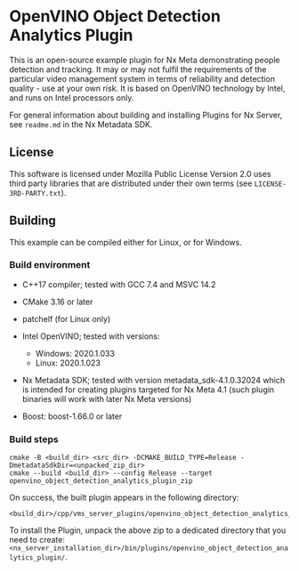 # OpenVINO Object Detection Analytics Plugin

This is an open-source example plugin for Nx Meta demonstrating people detection and tracking. It
may or may not fulfil the requirements of the particular video management system in terms of
reliability and detection quality - use at your own risk. It is based on OpenVINO technology by
Intel, and runs on Intel processors only.

For general information about building and installing Plugins for Nx Server, see `readme.md` in the
Nx Metadata SDK.

## License

This software is licensed under Mozilla Public License Version 2.0 uses third party libraries that
are distributed under their own terms (see `LICENSE-3RD-PARTY.txt`).

## Building

This example can be compiled either for Linux, or for Windows.

### Build environment

- C++17 compiler; tested with GCC 7.4 and MSVC 14.2

- CMake 3.16 or later

- patchelf (for Linux only)

- Intel OpenVINO; tested with versions:
    - Windows: 2020.1.033
    - Linux: 2020.1.023
    
- Nx Metadata SDK; tested with version metadata_sdk-4.1.0.32024 which is intended for creating
    plugins targeted for Nx Meta 4.1 (such plugin binaries will work with later Nx Meta versions)

- Boost: boost-1.66.0 or later

### Build steps

```
cmake -B <build_dir> <src_dir> -DCMAKE_BUILD_TYPE=Release -DmetadataSdkDir=<unpacked_zip_dir>
cmake --build <build_dir> --config Release --target openvino_object_detection_analytics_plugin_zip
```

On success, the built plugin appears in the following directory:
```
<build_dir>/cpp/vms_server_plugins/openvino_object_detection_analytics_plugin/openvino_object_detection_analytics_plugin.zip
```

To install the Plugin, unpack the above zip to a dedicated directory that you need to create:
`<nx_server_installation_dir>/bin/plugins/openvino_object_detection_analytics_plugin/`.
